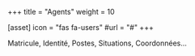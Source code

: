 +++
title = "Agents"
weight = 10

[asset]
  icon = "fas fa-users"
  #url = "#"
+++

Matricule, Identité, Postes, Situations, Coordonnées...
